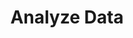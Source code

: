 ---
title: Analyze Data
excerpt: >-
  Analyze multiple documents all at once, either by passing a list of Document
  IDs or by passing a dataset name. If both are pased, we will use the
  intersection of the two. Analysis works by passing a list of questions in
  natural language. If a schemaId is passed, the AI will first use the
  standardizations of those documents under the provided schema to narrow down
  which documents are relevant. Only then, it will analyze the documents and
  provide answers to the questions, along with confidence scores and citations.

  If a schemaId is not passed, the AI will manually examine all documents, with
  a limit of 50.
   When schemaId is passed, the AI can optionally also perform database queries for statistical calculations and         answer the questions based on those results.
api:
  file: openapi.json
  operationId: post_analyze_data
hidden: false
---
